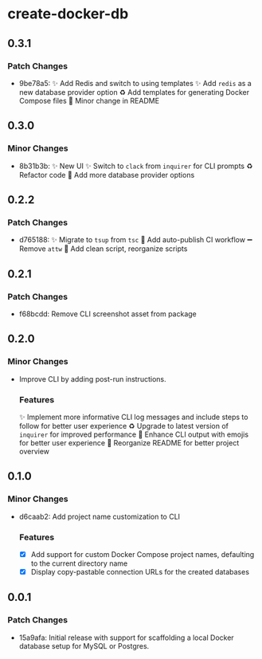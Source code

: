 # create-docker-db

## 0.3.1

### Patch Changes

- 9be78a5: ✨ Add Redis and switch to using templates
  ✨ Add `redis` as a new database provider option
  ♻️ Add templates for generating Docker Compose files
  📝 Minor change in README

## 0.3.0

### Minor Changes

- 8b31b3b: ✨ New UI
  ✨ Switch to `clack` from `inquirer` for CLI prompts
  ♻️ Refactor code
  🎨 Add more database provider options

## 0.2.2

### Patch Changes

- d765188: ✨ Migrate to `tsup` from `tsc`
  👷 Add auto-publish CI workflow
  ➖ Remove `attw`
  🔨 Add clean script, reorganize scripts

## 0.2.1

### Patch Changes

- f68bcdd: Remove CLI screenshot asset from package

## 0.2.0

### Minor Changes

- Improve CLI by adding post-run instructions.

  ### Features

  ✨ Implement more informative CLI log messages and include steps to follow for better user experience
  ♻️ Upgrade to latest version of `inquirer` for improved performance
  💄 Enhance CLI output with emojis for better user experience
  📝 Reorganize README for better project overview

## 0.1.0

### Minor Changes

- d6caab2: Add project name customization to CLI

  ### Features

  - [x] Add support for custom Docker Compose project names, defaulting to the current directory name
  - [x] Display copy-pastable connection URLs for the created databases

## 0.0.1

### Patch Changes

- 15a9afa: Initial release with support for scaffolding a local Docker database setup for MySQL or Postgres.
